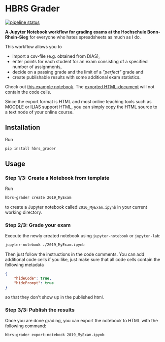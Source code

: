 # HBRS Grader

[![pipeline status](https://gitlab.com/joergbrech/hbrs_grader/badges/master/pipeline.svg)](https://gitlab.com/joergbrech/hbrs_grader/commits/master)

**A Jupyter Notebook workflow for grading exams at the Hochschule Bonn-Rhein-Sieg** for everyone who hates spreadsheets as much as I do.

This workflow allows you to
 - import a csv-file (e.g. obtained from DIAS), 
 - enter points for each student for an exam consisting of a specified number of assignments, 
 - decide on a passing grade and the limit of a *"perfect"* grade and 
 - create publishable results with some additional exam statistics.

Check out [this example notebook](hbrs_grader/template/template.ipynb). 
The [exported HTML-document](https://gitlab.com/joergbrech/hbrs_grader/-/jobs/artifacts/master/download?job=test) will not contain the code cells. 


Since the export format is HTML and most online teaching tools such as MOODLE or ILIAS support HTML, you can simply copy the HTML source to a text node of your online course.

## Installation

Run 

```bash
pip install hbrs_grader
```

## Usage

### Step 1/3: Create a Notebook from template

Run 

```bash
hbrs-grader create 2019_MyExam
```

to create a Jupyter notebook called `2010_MyExam.ipynb` in your current working directory.

### Step 2/3: Grade your exam

Execute the newly created notebook using `jupyter-notebook` or `jupyter-lab`:

```bash
jupyter-notebook ./2019_MyExam.ipynb
```

Then just follow the instructions in the code comments. You can add additional code cells if you like, just make sure that all code cells contain the following metadata

```json
{
    "hideCode": true,
    "hidePrompt": true
}
```

so that they don't show up in the published html.

### Step 3/3: Publish the results

Once you are done grading, you can export the notebook to HTML with the following command:

```bash
hbrs-grader export-notebook 2019_MyExam.ipynb
```
